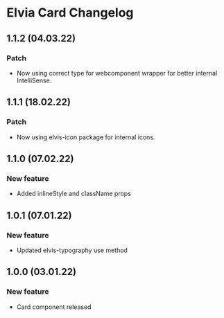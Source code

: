 # Elvia Card Changelog

## 1.1.2 (04.03.22)

### Patch

- Now using correct type for webcomponent wrapper for better internal IntelliSense.

## 1.1.1 (18.02.22)

### Patch

- Now using elvis-icon package for internal icons.

## 1.1.0 (07.02.22)

### New feature

- Added inlineStyle and className props

## 1.0.1 (07.01.22)

### New feature

- Updated elvis-typography use method

## 1.0.0 (03.01.22)

### New feature

- Card component released
